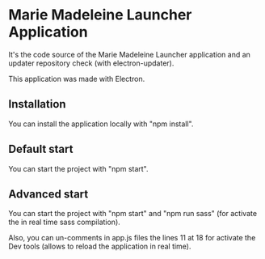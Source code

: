 # Marie Madeleine Launcher Application
It's the code source of the Marie Madeleine Launcher application and an updater repository check (with electron-updater).

This application was made with Electron.

## Installation
You can install the application locally with "npm install".

## Default start
You can start the project with "npm start".

## Advanced start
You can start the project with "npm start" and "npm run sass" (for activate the in real time sass compilation).

Also, you can un-comments in app.js files the lines 11 at 18 for activate the Dev tools (allows to reload the application in real time).